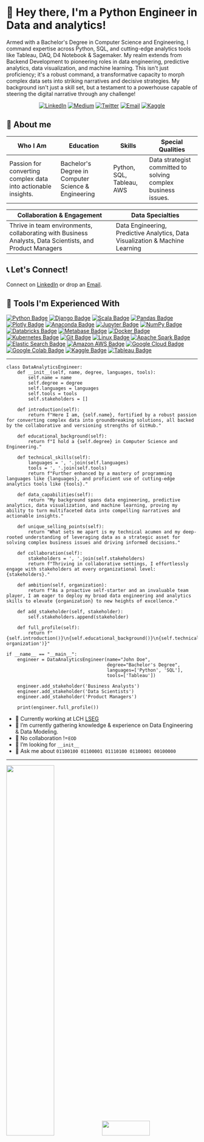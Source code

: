 # 👋 Hey there, I'm a Python Engineer in Data and analytics!
<p>Armed with a Bachelor's Degree in Computer Science and Engineering, I command expertise across Python, SQL, and cutting-edge analytics tools like Tableau, DAQ, D4 Notebook & Sagemaker. My realm extends from Backend Development to pioneering roles in data engineering, predictive analytics, data visualization, and machine learning. This isn't just proficiency; it's a robust command, a transformative capacity to morph complex data sets into striking narratives and decisive strategies. My background isn't just a skill set, but a testament to a powerhouse capable of steering the digital narrative through any challenge!</p>

<p align="center">
  <a href="https://www.linkedin.com/in/animus/" target="_blank"><img alt="LinkedIn" src="https://img.shields.io/badge/-animus-blue?style=flat&logo=Linkedin&logoColor=white"></a>
  <a href="https://zahid-uan-nabi.medium.com/" target="_blank"><img alt="Medium" src="https://img.shields.io/badge/-@zahid.uan-000000?style=flat&labelColor=000000&logo=Medium"></a>
  <a href="https://twitter.com/uan_nabi" target="_blank"><img alt="Twitter" src="https://img.shields.io/badge/-@uan_nabi-1ca0f1?style=flat&labelColor=1ca0f1&logo=twitter&logoColor=white"></a>
  <a href="mailto:zahid_sc@hotmail.fr" target="_blank"><img alt="Email" src="https://img.shields.io/badge/zahid-Email-brightgreenc14438?style=flat&logo=MicrosoftOutlook&logoColor=green"></a>
  <a href="https://www.kaggle.com/zahidunnabi" target="_blank"><img alt="Kaggle" src="https://img.shields.io/badge/Kaggle-follow%20me-blue?style=flat&logo=kaggle&logoColor=blue"></a>
</p>

## 📌 About me

| Who I Am | Education | Skills | Special Qualities |
|----------|-----------|--------|------------------|
| Passion for converting complex data into actionable insights. | Bachelor's Degree in Computer Science & Engineering | Python, SQL, Tableau, AWS | Data strategist committed to solving complex business issues. |

| Collaboration & Engagement | Data Specialties |
|----------------------------|-----------------|
| Thrive in team environments, collaborating with Business Analysts, Data Scientists, and Product Managers | Data Engineering, Predictive Analytics, Data Visualization & Machine Learning |


## 📞 Let's Connect!

Connect on [LinkedIn](https://www.linkedin.com/in/animus/) or drop an [Email](mailto:zahid_sc@hotmail.fr).




## 🧰 Tools I'm Experienced With

[![Python Badge](https://img.shields.io/badge/-Python-black?style=flat&logo=Python&logoColor=white)]()
[![Django Badge](https://img.shields.io/badge/-Django-black?style=flat&logo=Django&logoColor=white)]()
[![Scala Badge](https://img.shields.io/badge/-Scala-black?style=flat&logo=Scala&logoColor=white)]()
[![Pandas Badge](https://img.shields.io/badge/-Pandas-black?style=flat&logo=pandas&logoColor=white)]()
[![Plotly Badge](https://img.shields.io/badge/-Plotly-black?style=flat&logo=Plotly&logoColor=white)]()
[![Anaconda Badge](https://img.shields.io/badge/-Anaconda-black?style=flat&logo=Anaconda&logoColor=white)]()
[![Jupyter Badge](https://img.shields.io/badge/-Jupyter-black?style=flat&logo=Jupyter&logoColor=white&)]()
[![NumPy Badge](https://img.shields.io/badge/-NumPy-black?style=flat&logo=NumPy&logoColor=white)]()
[![Databricks Badge](https://img.shields.io/badge/-Databricks-black?style=flat&logo=Databricks&logoColor=white)]()
[![Metabase Badge](https://img.shields.io/badge/-Metabase-black?style=flat&logo=Metabase&logoColor=white)]()
[![Docker Badge](https://img.shields.io/badge/-Docker-black?style=flat&logo=Docker&logoColor=white)]()
[![Kubernetes Badge](https://img.shields.io/badge/-Kubernetes-black?style=flat&logo=Kubernetes&logoColor=white)]()
[![Git Badge](https://img.shields.io/badge/-Git-black?style=flat&logo=Git&logoColor=white)]()
[![Linux Badge](https://img.shields.io/badge/-Linux-black?style=flat&logo=Linux&logoColor=white)]()
[![Apache Spark Badge](https://img.shields.io/badge/-ApacheCassandra-black?style=flat&logo=ApacheCassandra&logoColor=white)]()
[![Elastic Search Badge](https://img.shields.io/badge/-Elastic-black?style=flat&logo=Elastic&logoColor=white)]()
[![Amazon AWS Badge](https://img.shields.io/badge/-AmazonAWS-black?style=flat&logo=AWS&logoColor=white)]()
[![Google Cloud Badge](https://img.shields.io/badge/-GoogleCloud-black?style=flat&logo=GoogleCloud&logoColor=white)]()
[![Google Colab Badge](https://img.shields.io/badge/-GoogleColab-black?style=flat&logo=GoogleColab&logoColor=white)]()
[![Kaggle Badge](https://img.shields.io/badge/-Kaggle-black?style=flat&logo=Kaggle&logoColor=white)]()
[![Tableau Badge](https://img.shields.io/badge/-Tableau-black?style=flat&logo=Tableau&logoColor=white)]()
<!-- Add more badges here -->

---

``` 
class DataAnalyticsEngineer:
    def __init__(self, name, degree, languages, tools):
        self.name = name
        self.degree = degree
        self.languages = languages
        self.tools = tools
        self.stakeholders = []

    def introduction(self):
        return f"Here I am, {self.name}, fortified by a robust passion for converting complex data into groundbreaking solutions, all backed by the collaborative and versioning strengths of GitHub."

    def educational_background(self):
        return f"I hold a {self.degree} in Computer Science and Engineering."

    def technical_skills(self):
        languages = ', '.join(self.languages)
        tools = ', '.join(self.tools)
        return f"Further enhanced by a mastery of programming languages like {languages}, and proficient use of cutting-edge analytics tools like {tools}."

    def data_capabilities(self):
        return "My background spans data engineering, predictive analytics, data visualization, and machine learning, proving my ability to turn multifaceted data into compelling narratives and actionable insights."

    def unique_selling_points(self):
        return "What sets me apart is my technical acumen and my deep-rooted understanding of leveraging data as a strategic asset for solving complex business issues and driving informed decisions."

    def collaboration(self):
        stakeholders = ', '.join(self.stakeholders)
        return f"Thriving in collaborative settings, I effortlessly engage with stakeholders at every organizational level: {stakeholders}."

    def ambition(self, organization):
        return f"As a proactive self-starter and an invaluable team player, I am eager to deploy my broad data engineering and analytics skills to elevate {organization} to new heights of excellence."

    def add_stakeholder(self, stakeholder):
        self.stakeholders.append(stakeholder)

    def full_profile(self):
        return f"{self.introduction()}\n{self.educational_background()}\n{self.technical_skills()}\n{self.data_capabilities()}\n{self.unique_selling_points()}\n{self.collaboration()}\n{self.ambition('your organization')}"

if __name__ == "__main__":
    engineer = DataAnalyticsEngineer(name="John Doe", 
                                     degree="Bachelor's Degree", 
                                     languages=['Python', 'SQL'], 
                                     tools=['Tableau'])

    engineer.add_stakeholder('Business Analysts')
    engineer.add_stakeholder('Data Scientists')
    engineer.add_stakeholder('Product Managers')

    print(engineer.full_profile())

```

- 🔭 Currently working at LCH [LSEG](https://www.lch.com/)
- 🌱 I’m currently gathering knowledge & experience on Data Engineering & Data Modeling.
- 👯 No collaboration !=```EOD```
- 🤔 I’m looking for ```__init__```
- 💬 Ask me about ```01100100 01100001 01110100 01100001 00100000```

<hr>
<p>
<img src="https://github-readme-stats.vercel.app/api?username=uannabi&show_icons=true&count_private=true&theme=merko"width="50%"/><img src="https://github-readme-streak-stats.herokuapp.com?user=uannabi&theme=merko" width="50%" height="10.0%"/> 
</p>




<strong>🔭 Basic some repositories  ...</strong>

<a href="https://github.com/uannabi/SparkDataFrame"> <img src="https://github-readme-stats.vercel.app/api/pin/?username=uannabi&repo=SparkDataFrame" width=400> </a> 
<a href="https://github.com/uannabi/DesignPatterns"> <img src="https://github-readme-stats.vercel.app/api/pin/?username=uannabi&repo=DesignPatterns" width=400> </a> 
<hr>

## Try this article to enrich your knowledge on Medium


#### The first one ABC about Big Data Analysis [5 V for Big Data Analysis ](https://zahid-uan-nabi.medium.com/five-v-of-data-analysis-47868610b6f6) 

#### The Second article [Data Lake on AWS ](https://zahid-uan-nabi.medium.com/data-lakes-on-aws-b598cd9616b2) 

#### The third article  [ETL Techniques ](https://zahid-uan-nabi.medium.com/etl-techniques-5d409597bfe5)


<!-- - 😄 Pronouns: ...
- ⚡ Fun fact: ... -->
<hr>





     
